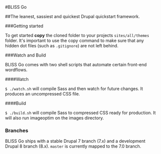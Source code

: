 #BLISS Go

##The leanest, sassiest and quickest Drupal quickstart framework.

###Getting started

To get started **copy** the cloned folder to your projects `sites/all/themes` folder. It's important to use the copy command to make sure that any hidden dot files (such as `.gitignore`) are not left behind.

###Watch and Build

BLISS Go comes with two shell scripts that automate certain front-end wordflows. 

####Watch

`$ ./watch.sh` will compile Sass and then watch for future changes. It produces an uncompressed CSS file.

####Build

`$ ./build.sh` will compile Sass to compressed CSS ready for production. It will also run imageoptim on the images directory.

### Branches
BLISS Go ships with a stable Drupal 7 branch (7.x) and a development Drupal 8 branch (8.x). `master` is currently mapped to the 7.0 branch.